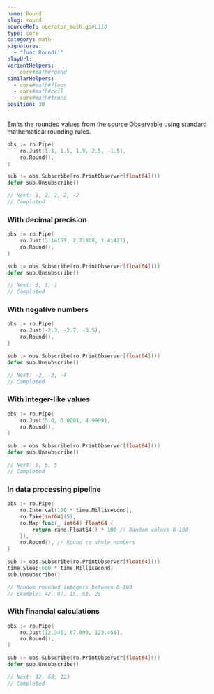 ```yaml
---
name: Round
slug: round
sourceRef: operator_math.go#L110
type: core
category: math
signatures:
  - "func Round()"
playUrl:
variantHelpers:
  - core#math#round
similarHelpers:
  - core#math#floor
  - core#math#ceil
  - core#math#trunc
position: 30
---
```


Emits the rounded values from the source Observable using standard mathematical rounding rules.

```go
obs := ro.Pipe(
    ro.Just(1.1, 1.5, 1.9, 2.5, -1.5),
    ro.Round(),
)

sub := obs.Subscribe(ro.PrintObserver[float64]())
defer sub.Unsubscribe()

// Next: 1, 2, 2, 2, -2
// Completed
```

### With decimal precision

```go
obs := ro.Pipe(
    ro.Just(3.14159, 2.71828, 1.41421),
    ro.Round(),
)

sub := obs.Subscribe(ro.PrintObserver[float64]())
defer sub.Unsubscribe()

// Next: 3, 3, 1
// Completed
```

### With negative numbers

```go
obs := ro.Pipe(
    ro.Just(-2.3, -2.7, -3.5),
    ro.Round(),
)

sub := obs.Subscribe(ro.PrintObserver[float64]())
defer sub.Unsubscribe()

// Next: -2, -3, -4
// Completed
```

### With integer-like values

```go
obs := ro.Pipe(
    ro.Just(5.0, 6.0001, 4.9999),
    ro.Round(),
)

sub := obs.Subscribe(ro.PrintObserver[float64]())
defer sub.Unsubscribe()

// Next: 5, 6, 5
// Completed
```

### In data processing pipeline

```go
obs := ro.Pipe(
    ro.Interval(100 * time.Millisecond),
    ro.Take[int64](5),
    ro.Map(func(_ int64) float64 {
        return rand.Float64() * 100 // Random values 0-100
    }),
    ro.Round(), // Round to whole numbers
)

sub := obs.Subscribe(ro.PrintObserver[float64]())
time.Sleep(600 * time.Millisecond)
sub.Unsubscribe()

// Random rounded integers between 0-100
// Example: 42, 87, 15, 93, 28
```

### With financial calculations

```go
obs := ro.Pipe(
    ro.Just(12.345, 67.890, 123.456),
    ro.Round(),
)

sub := obs.Subscribe(ro.PrintObserver[float64]())
defer sub.Unsubscribe()

// Next: 12, 68, 123
// Completed
```